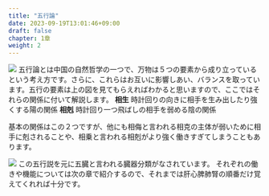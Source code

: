 ```yaml
---
title: "五行論"
date: 2023-09-19T13:01:46+09:00
draft: false
chapter: 1章
weight: 2
---
```

![](/images/5.jpg)
五行論とは中国の自然哲学の一つで、万物は５つの要素から成り立っているという考え方です。さらに、これらはお互いに影響しあい、バランスを取っています。五行の要素は上の図を見てもらえればわかると思いますので、ここではそれらの関係に付いて解説します。
**相生** 時計回りの向きに相手を生み出したり強くする陽の関係
**相剋** 時計回り一つ飛ばしの相手を弱める陰の関係

基本の関係はこの２つですが、他にも相侮と言われる相克の主体が弱いために相手に剋されることや、相乗と言われる相剋がより強く働きすぎてしまうこともあります。

![](/images/22868572.jpg)
この五行説を元に五臓と言われる臓器分類がなされています。
それぞれの働きや機能については次の章で紹介するので、それまでは肝心脾肺腎の順番だけ覚えてくれれば十分です。

